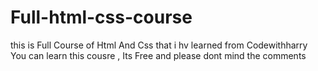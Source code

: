 # Full-html-css-course
this is Full Course of Html And Css that i hv learned from Codewithharry
You can learn this cousre , Its Free and please dont mind the comments 
